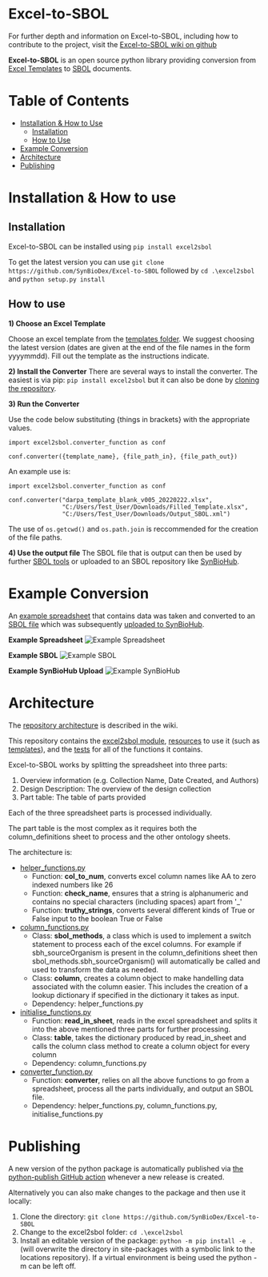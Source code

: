 # Excel-to-SBOL

For further depth and information on Excel-to-SBOL, including how to contribute to the project, visit the [Excel-to-SBOL wiki on github](https://github.com/SynBioDex/Excel-to-SBOL/wiki)

**Excel-to-SBOL** is an open source python library providing conversion from [Excel Templates](https://github.com/SynBioDex/Excel-to-SBOL/tree/master/excel2sbol/resources/templates) to [SBOL](https://sbolstandard.org/) documents.

# Table of Contents
- [Installation & How to Use](#installation--how-to-use)
    - [Installation](#installation)
    - [How to Use](#how-to-use)
- [Example Conversion](#example-conversion)
- [Architecture](#architecture)
- [Publishing](#publishing)

<!-- # Interface

![VisBOL Example Visualization](./images/example.png) -->

# Installation & How to use

## Installation

Excel-to-SBOL can be installed using `pip install excel2sbol`

To get the latest version you can use `git clone https://github.com/SynBioDex/Excel-to-SBOL` followed by `cd .\excel2sbol` and `python setup.py install`

## How to use

**1) Choose an Excel Template**

Choose an excel template from the [templates folder](https://github.com/SynBioDex/Excel-to-SBOL/tree/master/excel2sbol/resources/templates).
We suggest choosing the latest version (dates are given at the end of the file names in the form yyyymmdd). Fill out the template as the instructions indicate.

**2) Install the Converter**
There are several ways to install the converter. The easiest is via pip: `pip install excel2sbol` but it can also be done by [cloning the repository](https://github.com/SynBioDex/Excel-to-SBOL/wiki/2.-Cloning-From-GitHub).

**3) Run the Converter**

Use the code below substituting {things in brackets} with the appropriate values.

```
import excel2sbol.converter_function as conf

conf.converter({template_name}, {file_path_in}, {file_path_out})
```

An example use is:

```
import excel2sbol.converter_function as conf

conf.converter("darpa_template_blank_v005_20220222.xlsx",
               "C:/Users/Test_User/Downloads/Filled_Template.xlsx",
               "C:/Users/Test_User/Downloads/Output_SBOL.xml")
```
The use of `os.getcwd()` and `os.path.join` is reccommended for the creation of the file paths.

**4) Use the output file**
The SBOL file that is output can then be used by further [SBOL tools](https://sbolstandard.org/applications/) or uploaded to an SBOL repository like [SynBioHub](https://synbiohub.org/).

# Example Conversion

An [example spreadsheet](https://github.com/SynBioDex/Excel-to-SBOL/blob/master/excel2sbol/tests/test_files/pichia_toolkit_KWK_v002.xlsx) that contains data was taken and converted to an [SBOL file](https://github.com/SynBioDex/Excel-to-SBOL/blob/master/excel2sbol/tests/test_files/pichia_toolkit_KWK_v002.xml) which was subsequently [uploaded to SynBioHub](https://synbioks.org/public/pichia_toolkit_KWK/pichia_toolkit_KWK_collection/1).

**Example Spreadsheet**
![Example Spreadsheet](https://github.com/SynBioDex/Excel-to-SBOL/blob/master/images/excel2sbol_spreadsheet.PNG)

**Example SBOL**
![Example SBOL](https://github.com/SynBioDex/Excel-to-SBOL/blob/master/images/excel2sbol_xml.PNG)

**Example SynBioHub Upload**
![Example SynBioHub](https://github.com/SynBioDex/Excel-to-SBOL/blob/master/images/excel2sbol_synbiohub.PNG)

# Architecture

The [repository architecture](https://github.com/SynBioDex/Excel-to-SBOL/wiki/5.-Excel2SBOL-Architecture#repository-architecture) is described in the wiki.

This repository contains the [excel2sbol module](https://github.com/SynBioDex/Excel-to-SBOL/tree/master/excel2sbol/utils), [resources](https://github.com/SynBioDex/Excel-to-SBOL/tree/master/excel2sbol/resources) to use it (such as [templates](https://github.com/SynBioDex/Excel-to-SBOL/tree/master/excel2sbol/resources/templates)), and the [tests](https://github.com/SynBioDex/Excel-to-SBOL/tree/master/excel2sbol/tests) for all of the functions it contains.

Excel-to-SBOL works by splitting the spreadsheet into three parts:
1. Overview information (e.g. Collection Name, Date Created, and Authors)
2. Design Description: The overview of the design collection
3. Part table: The table of parts provided

Each of the three spreadsheet parts is processed individually.

The part table is the most complex as it requires both the column_definitions sheet to process and the other ontology sheets.

The architecture is:
- [helper_functions.py](https://github.com/SynBioDex/Excel-to-SBOL/blob/master/excel2sbol/utils/helper_functions.py)
    - Function: **col_to_num**, converts excel column names like AA to zero indexed numbers like 26
    - Function: **check_name**, ensures that a string is alphanumeric and contains no special characters (including spaces) apart from '_'
    - Function: **truthy_strings**, converts several different kinds of True or False input to the boolean True or False
-  [column_functions.py](https://github.com/SynBioDex/Excel-to-SBOL/blob/master/excel2sbol/utils/column_functions.py)
    - Class: **sbol_methods**, a class which is used to implement a switch statement to process each of the excel columns. For example if sbh_sourceOrganism is present in the column_definitions sheet then sbol_methods.sbh_sourceOrganism() will automatically be called and used to transform the data as needed.
    - Class: **column**, creates a column object to make handelling data associated with the column easier. This includes the creation of a lookup dictionary if specified in the dictionary it takes as input.
    - Dependency: helper_functions.py
- [initialise_functions.py](https://github.com/SynBioDex/Excel-to-SBOL/blob/master/excel2sbol/utils/initialise_functions.py)
    - Function: **read_in_sheet**, reads in the excel spreadsheet and splits it into the above mentioned three parts for further processing.
    - Class: **table**, takes the dictionary produced by read_in_sheet and calls the column class method to create a column object for every column
    - Dependency: column_functions.py
- [converter_function.py](https://github.com/SynBioDex/Excel-to-SBOL/blob/master/excel2sbol/utils/converter_function.py)
    - Function: **converter**, relies on all the above functions to go from a spreadsheet, process all the parts individually, and output an SBOL file.
    - Dependency: helper_functions.py, column_functions.py, initialise_functions.py


# Publishing

A new version of the python package is automatically published via [the python-publish GitHub action](https://github.com/SynBioDex/Excel-to-SBOL/blob/master/.github/workflows/python-publish.yml) whenever a new release is created.

Alternatively you can also make changes to the package and then use it locally:
1. Clone the directory: `git clone https://github.com/SynBioDex/Excel-to-SBOL`
2. Change to the excel2sbol folder: `cd .\excel2sbol`
3. Install an editable version of the package: `python -m pip install -e .` (will overwrite the directory in site-packages with a symbolic link to the locations repository). If a virtual environment is being used the python -m can be left off.
